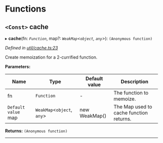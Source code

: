 

# Functions

<a id="cache"></a>

## `<Const>` cache

▸ **cache**(fn: *`Function`*, map?: *`WeakMap`<`object`, `any`>*): `(Anonymous function)`

*Defined in [util/cache.ts:23](https://github.com/polkadot-js/api/blob/eaea874/packages/api-derive/src/util/cache.ts#L23)*

Create memoization for a 2-currified function.

**Parameters:**

| Name | Type | Default value | Description |
| ------ | ------ | ------ | ------ |
| fn | `Function` | - |  The function to memoize. |
| `Default value` map | `WeakMap`<`object`, `any`> |  new WeakMap() |  The Map used to cache function returns. |

**Returns:** `(Anonymous function)`

___


